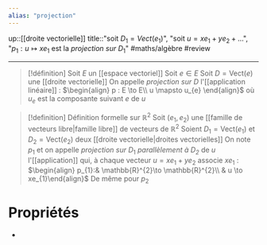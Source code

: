 ```yaml
---
alias: "projection"
---
```

up::[[droite vectorielle]]
title::"soit $D_{1}=Vect(e_{1})$", "soit $u=xe_{1}+ye_{2}+\dots$", "$p_{1}: u \mapsto xe_{1}$ est la _projection sur_ $D_{1}$"
#maths/algèbre #review 

----

> [!définition]
> Soit $E$ un [[espace vectoriel]]
> Soit $e \in E$
> Soit $D = \text{Vect}(e)$ une [[droite vectorielle]]
> On appelle _projection sur_ $D$ l'[[application linéaire]] :
> $\begin{align} p : E \to E\\ u \mapsto u_{e} \end{align}$
> où $u_{e}$ est la composante suivant $e$ de $u$

> [!definition] Définition formelle sur $\mathbb{R}^{2}$
> Soit $(e_{1}, e_{2})$ une [[famille de vecteurs libre|famille libre]] de vecteurs de $\mathbb{R}^{2}$
> Soient $D_{1}=\text{Vect}(e_{1})$ et $D_{2}=\text{Vect}(e_{2})$ deux [[droite vectorielle|droites vectorielles]]
> On note $p_{1}$ et on appelle _projection sur_ $D_{1}$ _parallèlement à $D_{2}$_ de $u$ l'[[application]] qui, à chaque vecteur $u=xe_{1}+ye_{2}$ associe $xe_{1}$ :
> $\begin{align} p_{1}:& \mathbb{R}^{2}\to \mathbb{R}^{2}\\ & u \to xe_{1}\end{align}$
De même pour $p_{2}$



# Propriétés

 - 
